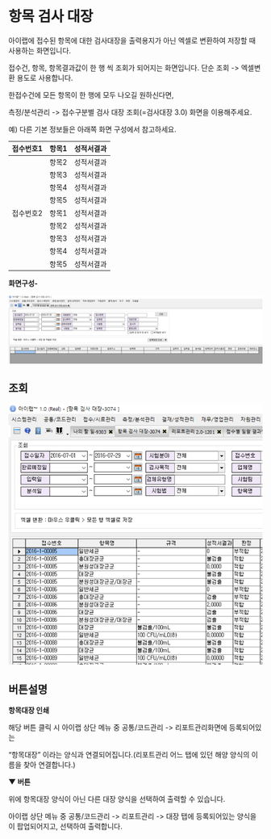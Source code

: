 # 항목 검사 대장

아이랩에 접수된 항목에 대한 검사대장을 출력용지가 아닌 엑셀로 변환하여 저장할 때 사용하는 화면입니다.

접수건, 항목, 항목결과값이 한 행 씩 조회가 되어지는 화면입니다. 단순 조회 -&gt; 엑셀변환 용도로 사용합니다.

한접수건에 모든 항목이 한 행에 모두 나오길 원하신다면,

측정/분석관리 -&gt; 접수구분별 검사 대장 조회\(=검사대장 3.0\) 화면을 이용해주세요.

예\) 다른 기본 정보들은 아래쪽 화면 구성에서 참고하세요.

| 접수번호1 | 항목1 | 성적서결과 |
| :--- | :--- | :--- |
|  | 항목2 | 성적서결과 |
|  | 항목3 | 성적서결과 |
|  | 항목4 | 성적서결과 |
|  | 항목5 | 성적서결과 |
| 접수번호2 | 항목1 | 성적서결과 |
|  | 항목2 | 성적서결과 |
|  | 항목3 | 성적서결과 |
|  | 항목4 | 성적서결과 |
|  | 항목5 | 성적서결과 |

**화면구성-**

![](../.gitbook/assets/239%20%282%29.png)

## 조회

![](../.gitbook/assets/240%20%282%29.png)

## 버튼설명

**항목대장 인쇄**

해당 버튼 클릭 시 아이랩 상단 메뉴 중 공통/코드관리 -&gt; 리포트관리화면에 등록되어있는

“항목대장” 이라는 양식과 연결되어집니다.\(리포트관리 어느 탭에 있던 해양 양식의 이름을 찾아 연결합니다.\)

**▼ 버튼**

위에 항목대장 양식이 아닌 다른 대장 양식을 선택하여 출력할 수 있습니다.

아이랩 상단 메뉴 중 공통/코드관리 -&gt; 리포트관리 -&gt; 대장 탭에 등록되어있는 양식을이 팝업되어지고, 선택하여 출력합니다.

